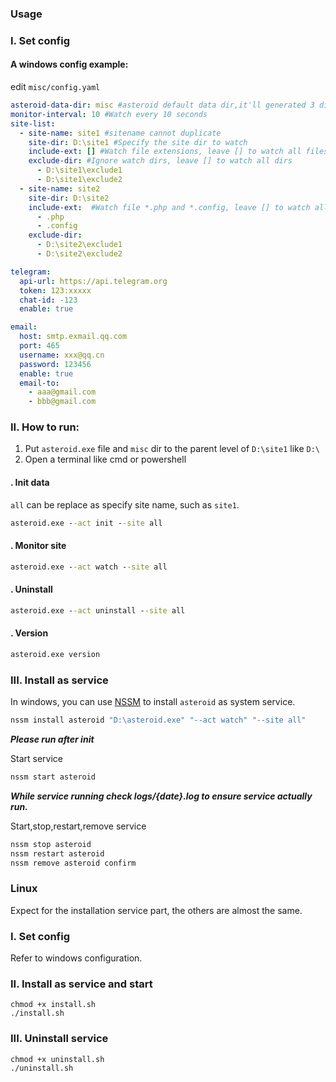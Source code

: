 ### Usage

### I. Set config
#### A windows config example:
edit `misc/config.yaml`

```yaml
asteroid-data-dir: misc #asteroid default data dir,it'll generated 3 dirs, repository,backup and isolution after init
monitor-interval: 10 #Watch every 10 seconds
site-list:
  - site-name: site1 #sitename cannot duplicate
    site-dir: D:\site1 #Specify the site dir to watch
    include-ext: [] #Watch file extensions, leave [] to watch all files
    exclude-dir: #Ignore watch dirs, leave [] to watch all dirs
      - D:\site1\exclude1
      - D:\site1\exclude2
  - site-name: site2
    site-dir: D:\site2
    include-ext:  #Watch file *.php and *.config, leave [] to watch all files
      - .php
      - .config
    exclude-dir:
      - D:\site2\exclude1
      - D:\site2\exclude2

telegram:
  api-url: https://api.telegram.org
  token: 123:xxxxx
  chat-id: -123
  enable: true

email:
  host: smtp.exmail.qq.com
  port: 465
  username: xxx@qq.cn
  password: 123456
  enable: true
  email-to:
    - aaa@gmail.com
    - bbb@gmail.com
```


### II. How to run:
1. Put `asteroid.exe` file and `misc` dir to the parent level of `D:\site1` like `D:\`
2. Open a terminal like cmd or powershell  
#### . Init data

`all` can be replace as specify site name, such as `site1`.  
```cmd 
asteroid.exe --act init --site all
```

#### . Monitor site  
```cmd 
asteroid.exe --act watch --site all
```
#### . Uninstall  
```cmd 
asteroid.exe --act uninstall --site all
```
#### . Version  
```cmd 
asteroid.exe version
```

### III. Install as service
In windows, you can use [NSSM](https://nssm.cc/download) to install `asteroid` as system service.  

```cmd
nssm install asteroid "D:\asteroid.exe" "--act watch" "--site all"
```
**_Please run after init_**  

Start service
```cmd
nssm start asteroid
```
**_While service running check logs/{date}.log to ensure service actually run._**  

Start,stop,restart,remove service
```cmd
nssm stop asteroid
nssm restart asteroid
nssm remove asteroid confirm
```

### Linux
Expect for the installation service part, the others are almost the same.

### I. Set config
Refer to windows configuration.

### II. Install as service and start
```shell
chmod +x install.sh
./install.sh
```
### III. Uninstall service
```shell
chmod +x uninstall.sh
./uninstall.sh
```
